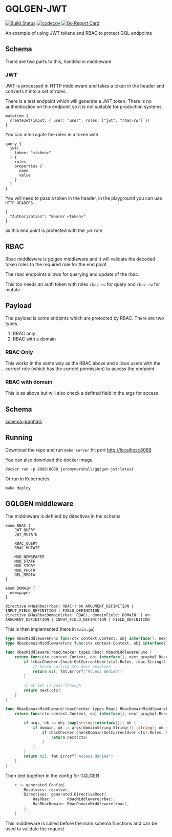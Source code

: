 # GQLGEN-JWT

[![Build Status](https://travis-ci.org/JeremyMarshall/gqlgen-jwt.svg?branch=master)](https://travis-ci.org/JeremyMarshall/gqlgen-jwt)
[![codecov](https://codecov.io/gh/JeremyMarshall/gqlgen-jwt/branch/master/graph/badge.svg)](https://codecov.io/gh/JeremyMarshall/gqlgen-jwt)
[![Go Report Card](https://goreportcard.com/badge/github.com/JeremyMarshall/gqlgen-jwt)](https://goreportcard.com/report/github.com/JeremyMarshall/gqlgen-jwt)


An example of using JWT tokens and RBAC to protect GQL endpoints

## Schema

There are two parts to this, handled in middleware

### JWT

JWT is processed in HTTP middleware and takes a token in the header and converts it into a set of roles.

There is a test endpoint which will generate a JWT token. There is no authentication on this endpoint so it is not suitable for production systems.

```gql
mutation {
  createJwt(input: { user: "user", roles: ["jwt", "rbac-rw"] })
}
```

You can interrogate the roles in a token with

```gql
query {
  jwt(
    token: "<token>"
  ) {
    roles
    properties {
      name
      value
    }
  }
}
```

You will need to pass a token in the header, in the playground you can use `HTTP HEADERS`

```http
{
  "Authorization": "Bearer <token>"
}
```

as this end point is protected with the `jwt` role

## RBAC

Rbac middleware is gqlgen middleware and it will validate the decoded token roles to the required role for the end point

The rbac endpoints allows for querying and update of the rbac.

This too needs an auth token with roles `rbac-ro` for query and `rbac-rw` for mutate


## Payload

The payload is some endpints which are protected by RBAC. There are two types

1. RBAC only
2. RBAC with a domain

### RBAC Only

This works in the same way as the RBAC above and allows users with the correct role (which has the correct permission) to access the endpoint.

### RBAC with domain

This is as above but will also check a defined field in the args for access

## Schema

[schema.graphqls][1]

## Running

Download the repo and run `make server`
hit port [http://localhost:8088][2]

You can also download the docker image

`docker run -p 8088:8088 jeremymarshall/gqlgen-jwt:latest`

Or run in Kubernetes

`make deploy`


## GQLGEN middleware

The middleware is defined by directives in the schema

```gql
enum RBAC {
    JWT_QUERY
    JWT_MUTATE

    RBAC_QUERY
    RBAC_MUTATE

    MOD_NEWSPAPER
    MOD_STAFF
    MOD_STORY
    MOD_PHOTO
    DEL_MEDIA
}

enum DOMAIN {
  newspaper
}

directive @HasRbac(rbac: RBAC!) on ARGUMENT_DEFINITION | INPUT_FIELD_DEFINITION | FIELD_DEFINITION
directive @HasRbacDomain(rbac: RBAC!, domainField: DOMAIN! ) on ARGUMENT_DEFINITION | INPUT_FIELD_DEFINITION | FIELD_DEFINITION
```

This is then implemented (here in `main.go`) 

```go
type RbacMiddlewareFunc func(ctx context.Context, obj interface{}, next graphql.Resolver, rbac model.Rbac) (res interface{}, err error)
type RbacDomainMiddlewareFunc func(ctx context.Context, obj interface{}, next graphql.Resolver, rbac model.Rbac, domainFiled model.Domain) (res interface{}, err error)

func RbacMiddleware(rbacChecker types.Rbac) RbacMiddlewareFunc {
	return func(ctx context.Context, obj interface{}, next graphql.Resolver, rbac model.Rbac) (res interface{}, err error) {
		if !rbacChecker.Check(GetCurrentUser(ctx).Roles, rbac.String()) {
			// block calling the next resolver
			return nil, fmt.Errorf("Access denied")
		}

		// or let it pass through
		return next(ctx)
	}
}

func RbacDomainMiddleware(rbacChecker types.Rbac) RbacDomainMiddlewareFunc {
	return func(ctx context.Context, obj interface{}, next graphql.Resolver, rbac model.Rbac, domainString model.Domain) (res interface{}, err error) {

		if args, ok := obj.(map[string]interface{}); ok {
			if domain, ok := args[domainString.String()].(string); ok {
				if rbacChecker.CheckDomain(GetCurrentUser(ctx).Roles, &domain, rbac.String()) {
					return next(ctx)
				}
			}
		}
		return nil, fmt.Errorf("Access denied")
	}
}
```

Then tied together in the config for GQLGEN
```go
	c := generated.Config{
		Resolvers: resolver,
		Directives: generated.DirectiveRoot{
			HasRbac:       RbacMiddleware(rbac),
			HasRbacDomain: RbacDomainMiddleware(rbac),
		},
	}
```

This middleware is called before the main schema functions and can be used to validate the request

[1]: ./graph/schema.graphqls
[2]: http://localhost:8088

